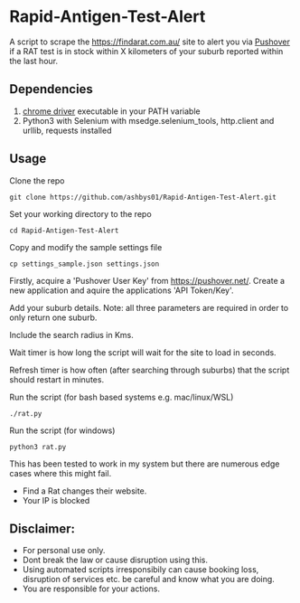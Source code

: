 # Rapid-Antigen-Test-Alert
A script to scrape the https://findarat.com.au/ site to alert you via [Pushover](https://pushover.net/) if a RAT test is in stock within X kilometers of your suburb reported within the last hour.

## Dependencies

 1. [chrome driver](https://sites.google.com/chromium.org/driver/) executable in your PATH variable
 2. Python3 with Selenium with msedge.selenium_tools, http.client and urllib, requests installed

## Usage

Clone the repo
```
git clone https://github.com/ashbys01/Rapid-Antigen-Test-Alert.git
```

Set your working directory to the repo
```
cd Rapid-Antigen-Test-Alert
```

Copy and modify the sample settings file
```
cp settings_sample.json settings.json
```

Firstly, acquire a 'Pushover User Key' from https://pushover.net/. Create a new application and aquire the applications 'API Token/Key'.

Add your suburb details. Note: all three parameters are required in order to only return one suburb.

Include the search radius in Kms.

Wait timer is how long the script will wait for the site to load in seconds.

Refresh timer is how often (after searching through suburbs) that the script should restart in minutes.

Run the script (for bash based systems e.g. mac/linux/WSL)
```
./rat.py
```

Run the script (for windows) 
```
python3 rat.py
```

This has been tested to work in my system but there are numerous edge cases 
where this might fail.
 - Find a Rat changes their website.
 - Your IP is blocked

## Disclaimer:

 - For personal use only. 
 - Dont break the law or cause disruption using this.
 - Using automated scripts irresponsibily can cause booking loss, disruption of services etc. be careful and know what you are doing.
 - You are responsible for your actions.
